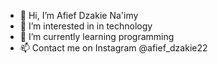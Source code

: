 - 👋 Hi, I’m Afief Dzakie Na'imy
- 👀 I’m interested in in technology
- 🌱 I’m currently learning programming
- 📫 Contact me on Instagram @afief_dzakie22

<!---
afief123/afief123 is a ✨ special ✨ repository because its `README.md` (this file) appears on your GitHub profile.
You can click the Preview link to take a look at your changes.
--->
